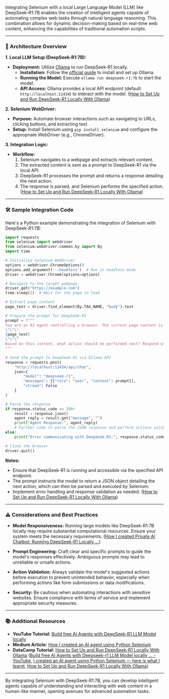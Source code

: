 Integrating Selenium with a local Large Language Model (LLM) like DeepSeek-R1:7B enables the creation of intelligent agents capable of automating complex web tasks through natural language reasoning. This combination allows for dynamic decision-making based on real-time web content, enhancing the capabilities of traditional automation scripts.

---

### 🧠 Architecture Overview

**1. Local LLM Setup (DeepSeek-R1:7B):**
- **Deployment:** Utilize [Ollama](https://ollama.ai/) to run DeepSeek-R1 locally.
  - **Installation:** Follow the [official guide](https://www.datacamp.com/tutorial/deepseek-r1-ollama) to install and set up Ollama.
  - **Running the Model:** Execute `ollama run deepseek-r1:7b` to start the model.
  - **API Access:** Ollama provides a local API endpoint (default: `http://localhost:11434`) to interact with the model. ([How to Set Up and Run DeepSeek-R1 Locally With Ollama](https://www.datacamp.com/tutorial/deepseek-r1-ollama?utm_source=chatgpt.com))

**2. Selenium WebDriver:**
- **Purpose:** Automate browser interactions such as navigating to URLs, clicking buttons, and extracting text.
- **Setup:** Install Selenium using `pip install selenium` and configure the appropriate WebDriver (e.g., ChromeDriver).

**3. Integration Logic:**
- **Workflow:**
  1. Selenium navigates to a webpage and extracts relevant content.
  2. The extracted content is sent as a prompt to DeepSeek-R1 via the local API.
  3. DeepSeek-R1 processes the prompt and returns a response detailing the next action.
  4. The response is parsed, and Selenium performs the specified action. ([How to Set Up and Run DeepSeek-R1 Locally With Ollama](https://www.datacamp.com/tutorial/deepseek-r1-ollama?utm_source=chatgpt.com))

---

### 🛠️ Sample Integration Code

Here's a Python example demonstrating the integration of Selenium with DeepSeek-R1:7B:

```python
import requests
from selenium import webdriver
from selenium.webdriver.common.by import By
import time

# Initialize Selenium WebDriver
options = webdriver.ChromeOptions()
options.add_argument('--headless')  # Run in headless mode
driver = webdriver.Chrome(options=options)

# Navigate to the target webpage
driver.get("https://example.com")
time.sleep(2)  # Wait for the page to load

# Extract page content
page_text = driver.find_element(By.TAG_NAME, "body").text

# Prepare the prompt for DeepSeek-R1
prompt = f"""
You are an AI agent controlling a browser. The current page content is:
\"\"\"
{page_text}
\"\"\"
Based on this content, what action should be performed next? Respond with a JSON object specifying the action.
"""

# Send the prompt to DeepSeek-R1 via Ollama API
response = requests.post(
    "http://localhost:11434/api/chat",
    json={
        "model": "deepseek-r1",
        "messages": [{"role": "user", "content": prompt}],
        "stream": False
    }
)

# Parse the response
if response.status_code == 200:
    result = response.json()
    agent_reply = result.get("message", "")
    print("Agent Response:", agent_reply)
    # Further code to parse the JSON response and perform actions using Selenium
else:
    print("Error communicating with DeepSeek-R1:", response.status_code)

# Close the browser
driver.quit()
```

**Notes:**
- Ensure that DeepSeek-R1 is running and accessible via the specified API endpoint.
- The prompt instructs the model to return a JSON object detailing the next action, which can then be parsed and executed by Selenium.
- Implement error handling and response validation as needed. ([How to Set Up and Run DeepSeek-R1 Locally With Ollama](https://www.datacamp.com/tutorial/deepseek-r1-ollama?utm_source=chatgpt.com))

---

### ⚠️ Considerations and Best Practices

- **Model Responsiveness:** Running large models like DeepSeek-R1:7B locally may require substantial computational resources. Ensure your system meets the necessary requirements. ([How I created Private AI Chatbot: Running DeepSeek-R1 Locally ...](https://medium.com/%40prasadsanjeevkumar5/how-i-created-private-ai-chatbot-running-deepseek-r1-locally-without-internet-da717774180d?utm_source=chatgpt.com))

- **Prompt Engineering:** Craft clear and specific prompts to guide the model's responses effectively. Ambiguous prompts may lead to unreliable or unsafe actions.

- **Action Validation:** Always validate the model's suggested actions before execution to prevent unintended behavior, especially when performing actions like form submissions or data modifications.

- **Security:** Be cautious when automating interactions with sensitive websites. Ensure compliance with terms of service and implement appropriate security measures.

---

### 📚 Additional Resources

- **YouTube Tutorial:** [Build free AI Agents with DeepSeek-R1 LLM Model locally](https://www.youtube.com/watch?v=S6lYnBHVpPs)
- **Medium Article:** [How I created an AI agent using Python Selenium](https://medium.com/@ubuntuhussain149/i-created-an-ai-agent-using-python-selenium-here-is-what-i-learnt-part-1-39baf2e3f198)
- **DataCamp Tutorial:** [How to Set Up and Run DeepSeek-R1 Locally With Ollama](https://www.datacamp.com/tutorial/deepseek-r1-ollama) ([Build free AI Agents with Deepseek-r1 LLM Model locally ... - YouTube](https://www.youtube.com/watch?v=S6lYnBHVpPs&utm_source=chatgpt.com), [I created an AI agent using Python Selenium — here is what I learnt](https://medium.com/%40ubuntuhussain149/i-created-an-ai-agent-using-python-selenium-here-is-what-i-learnt-part-1-39baf2e3f198?utm_source=chatgpt.com), [How to Set Up and Run DeepSeek-R1 Locally With Ollama](https://www.datacamp.com/tutorial/deepseek-r1-ollama?utm_source=chatgpt.com))

---

By integrating Selenium with DeepSeek-R1:7B, you can develop intelligent agents capable of understanding and interacting with web content in a human-like manner, opening avenues for advanced automation tasks. 